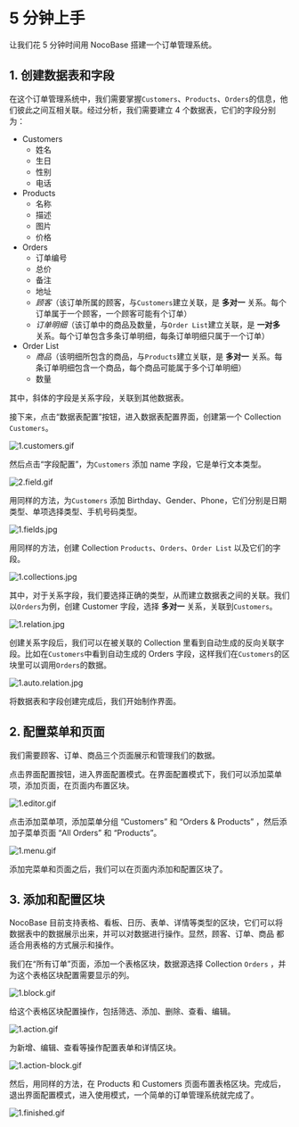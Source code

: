 # 5 分钟上手

让我们花 5 分钟时间用 NocoBase 搭建一个订单管理系统。

## 1. 创建数据表和字段

在这个订单管理系统中，我们需要掌握`Customers`、`Products`、`Orders`的信息，他们彼此之间互相关联。经过分析，我们需要建立 4 个数据表，它们的字段分别为：

- Customers
    - 姓名
    - 生日
    - 性别
    - 电话
- Products
    - 名称
    - 描述
    - 图片
    - 价格
- Orders
    - 订单编号
    - 总价
    - 备注
    - 地址
    - *顾客*（该订单所属的顾客，与`Customers`建立关联，是 **多对一** 关系。每个订单属于一个顾客，一个顾客可能有个订单）
    - *订单明细*（该订单中的商品及数量，与`Order List`建立关联，是 **一对多** 关系。每个订单包含多条订单明细，每条订单明细只属于一个订单）
- Order List
    - *商品*（该明细所包含的商品，与`Products`建立关联，是 **多对一** 关系。每条订单明细包含一个商品，每个商品可能属于多个订单明细）
    - 数量

其中，斜体的字段是关系字段，关联到其他数据表。

接下来，点击“数据表配置”按钮，进入数据表配置界面，创建第一个 Collection `Customers`。

![1.customers.gif](./quickstart/1.customers.gif)

然后点击“字段配置”，为`Customers` 添加 name 字段，它是单行文本类型。

![2.field.gif](./quickstart/2.field.gif)

用同样的方法，为`Customers` 添加 Birthday、Gender、Phone，它们分别是日期类型、单项选择类型、手机号码类型。

![1.fields.jpg](./quickstart/1.fields.jpg)

用同样的方法，创建 Collection `Products`、`Orders`、`Order List` 以及它们的字段。

![1.collections.jpg](./quickstart/1.collections.jpg)

 其中，对于关系字段，我们要选择正确的类型，从而建立数据表之间的关联。我们以`Orders`为例，创建 Customer 字段，选择 **多对一** 关系，关联到`Customers`。

![1.relation.jpg](./quickstart/1.relation.jpg)

创建关系字段后，我们可以在被关联的 Collection 里看到自动生成的反向关联字段。比如在`Customers`中看到自动生成的 Orders 字段，这样我们在`Customers`的区块里可以调用`Orders`的数据。

![1.auto.relation.jpg](./quickstart/1.auto.relation.jpg)

将数据表和字段创建完成后，我们开始制作界面。

## 2. 配置菜单和页面

我们需要顾客、订单、商品三个页面展示和管理我们的数据。

点击界面配置按钮，进入界面配置模式。在界面配置模式下，我们可以添加菜单项，添加页面，在页面内布置区块。

![1.editor.gif](./quickstart/1.editor.gif)

点击添加菜单项，添加菜单分组 “Customers” 和 “Orders & Products” ，然后添加子菜单页面 “All Orders” 和 “Products”。

![1.menu.gif](./quickstart/1.menu.gif)

添加完菜单和页面之后，我们可以在页面内添加和配置区块了。

## 3. 添加和配置区块

NocoBase 目前支持表格、看板、日历、表单、详情等类型的区块，它们可以将数据表中的数据展示出来，并可以对数据进行操作。显然，顾客、订单、商品 都适合用表格的方式展示和操作。

我们在“所有订单”页面，添加一个表格区块，数据源选择 Collection `Orders` ，并为这个表格区块配置需要显示的列。

![1.block.gif](./quickstart/1.block.gif)

给这个表格区块配置操作，包括筛选、添加、删除、查看、编辑。

![1.action.gif](./quickstart/1.action.gif)

为新增、编辑、查看等操作配置表单和详情区块。

![1.action-block.gif](./quickstart/1.action-block.gif)

然后，用同样的方法，在 Products 和 Customers 页面布置表格区块。完成后，退出界面配置模式，进入使用模式，一个简单的订单管理系统就完成了。

![1.finished.gif](./quickstart/1.finished.gif)
